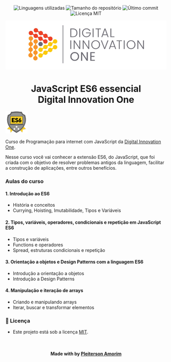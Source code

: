 <!-- Badges session -->
<p align="center">  
  <!-- languages -->
  <img src="https://img.shields.io/github/languages/count/pleiterson/javascript-es6-essencial-dio?style=social" alt="Linguagens utilizadas">
  <!-- repo size -->
  <img src="https://img.shields.io/github/repo-size/Pleiterson/javascript-es6-essencial-dio?style=social" alt="Tamanho do repositório">
  <!-- last commit -->
  <img src="https://img.shields.io/github/last-commit/Pleiterson/javascript-es6-essencial-dio?style=social" alt="Último commit">
  <!-- licence MIT -->
  <img src="https://img.shields.io/github/license/Pleiterson/javascript-es6-essencial-dio?style=social" alt="Licença MIT">
</p>

<!--Banner session-->
<p align="center">
  <img src="./assets/banner.png" alt="DIO" title="Digital Innovation One">
</p>

<!--About session-->
<h1 align="center">JavaScript ES6 essencial<br>Digital Innovation One</h1>

<img src="./assets/badge.png" title="Badge" width="70" height="70">

Curso de Programação para internet com JavaScript da [Digital Innovation One](https://digitalinnovation.one/).

Nesse curso você vai conhecer a extensão ES6, do JavaScript, que foi criada com o objetivo de resolver problemas antigos da linguagem, facilitar a construção de aplicações, entre outros benefícios.

<h3>Aulas do curso</h3>
<h4>1. Introdução ao ES6</h4>

- História e conceitos
- Currying, Hoisting, Imutabilidade, Tipos e Variáveis

<h4>2. Tipos, variáveis, operadores, condicionais e repetição em JavaScript ES6</h4>

- Tipos e variáveis
- Functions e operadores
- Spread, estruturas condicionais e repetição

<h4>3. Orientação a objetos e Design Patterns com a linguagem ES6</h4>

- Introdução a orientação a objetos
- Introdução a Design Patterns

<h4>4. Manipulação e iteração de arrays</h4>

- Criando e manipulando arrays
- Iterar, buscar e transformar elementos

<!--License session-->
<h3>📝 Licença</h3>

- Este projeto está sob a licença [MIT](./LICENSE).<br>

<!--Bottom session-->

<br><h4 align=center>Made with by <a target="_blank" href="https://pleiterson.vercel.app" >Pleiterson Amorim</a></h4>